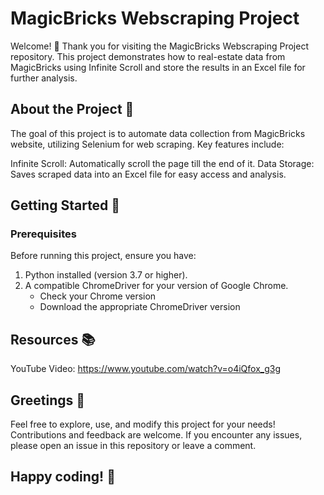 # MagicBricks Webscraping Project
Welcome! 👋
Thank you for visiting the MagicBricks Webscraping Project repository. This project demonstrates how to real-estate data from MagicBricks  using Infinite Scroll and store the results in an Excel file for further analysis.

## About the Project 📄
The goal of this project is to automate data collection from MagicBricks website, utilizing Selenium for web scraping. Key features include:

Infinite Scroll: Automatically scroll the page till the end of it.
Data Storage: Saves scraped data into an Excel file for easy access and analysis.

## Getting Started 🚀
### Prerequisites

Before running this project, ensure you have:

1. Python installed (version 3.7 or higher).
2. A compatible ChromeDriver for your version of Google Chrome.
   - Check your Chrome version
   - Download the appropriate ChromeDriver version

## Resources 📚
YouTube Video: https://www.youtube.com/watch?v=o4iQfox_g3g

## Greetings 🎉
Feel free to explore, use, and modify this project for your needs! Contributions and feedback are welcome. If you encounter any issues, please open an issue in this repository or leave a comment.

## Happy coding! 🚀
